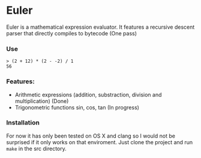 # Euler

Euler is a mathematical expression evaluator.
It features a recursive descent parser that directly compiles to bytecode (One pass)

### Use
```
> (2 + 12) * (2 - -2) / 1
56
```

### Features:
- Arithmetic expressions (addition, substraction, division and multiplication) (Done)
- Trigonometric functions sin, cos, tan (In progress)

### Installation
For now it has only been tested on OS X and clang so I would not be surprised if it only works on that enviroment.
Just clone the project and run ```make``` in the src directory.
